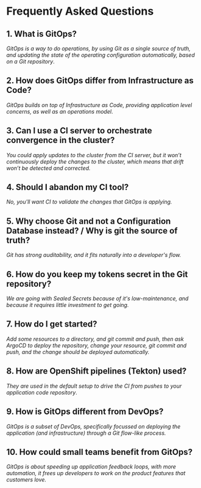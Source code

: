 # Frequently Asked Questions

## 1. What is GitOps?

_GitOps is a way to do operations, by using Git as a single source of truth, and updating the state of the operating configuration automatically, based on a Git repository_.

## 2. How does GitOps differ from Infrastructure as Code?

_GitOps builds on top of Infrastructure as Code, providing application level concerns, as well as an operations model_.

## 3. Can I use a CI server to orchestrate convergence in the cluster?

_You could apply updates to the cluster from the CI server, but it won’t continuously deploy the changes to the cluster, which means that drift won’t be detected and corrected._

## 4. Should I abandon my CI tool?

_No, you'll want  CI to validate the changes that GitOps is applying._

## 5. Why choose Git and not a Configuration Database instead? / Why is git the source of truth?

_Git has strong auditability, and it fits naturally into a developer's flow._

## 6. How do you keep my tokens secret in the Git repository?

_We are going with Sealed Secrets because of it's low-maintenance, and because it requires little investment to get going._

## 7. How do I get started?

_Add some resources to a directory, and git commit and push, then ask ArgoCD to deploy the repository, change your resource, git commit and push, and the change should be deployed automatically._

## 8. How are OpenShift pipelines (Tekton) used?

_They are used in the default setup to drive the CI from pushes to your application code repository_.

## 9. How is GitOps different from DevOps?

_GitOps is a subset of DevOps, specifically focussed on deploying the application (and infrastructure) through a Git flow-like process._

## 10. How could small teams benefit from GitOps?

_GitOps is about speeding up application feedback loops, with more automation, it frees up developers to work on the product features that customers love._
